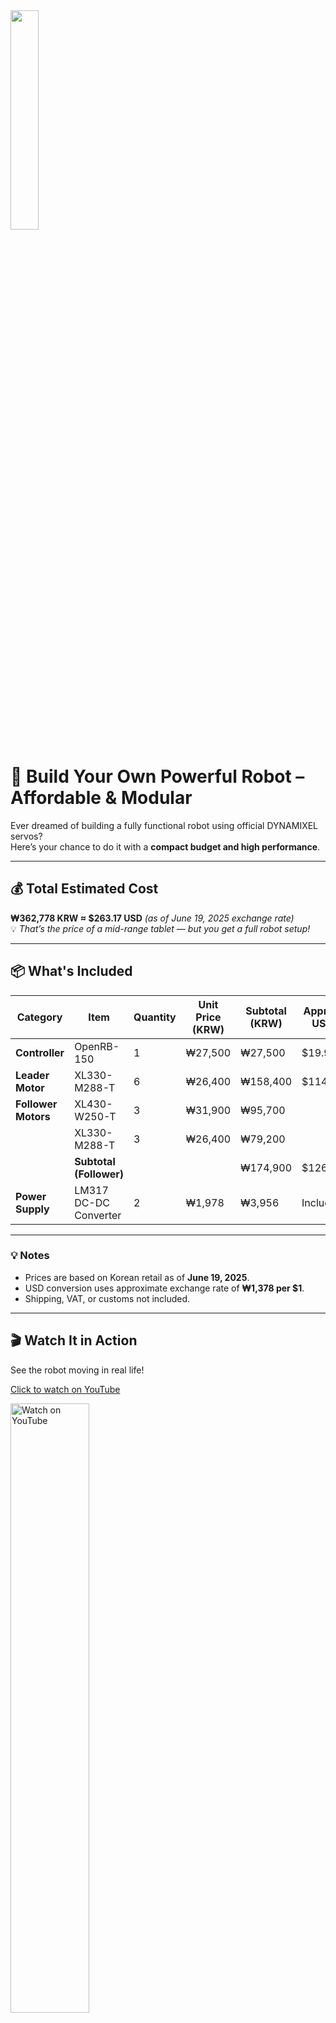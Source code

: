 <img src="https://github.com/user-attachments/assets/5ca12ddb-fc30-4c0b-b98b-fb81371a31d3" style="width:30%;" />

# 🤖 Build Your Own Powerful Robot – Affordable & Modular

Ever dreamed of building a fully functional robot using official DYNAMIXEL servos?  
Here’s your chance to do it with a **compact budget and high performance**.

---

## 💰 Total Estimated Cost  
**₩362,778 KRW ≈ $263.17 USD** *(as of June 19, 2025 exchange rate)*  
💡 *That’s the price of a mid-range tablet — but you get a full robot setup!*

---

## 📦 What's Included

| Category        | Item                     | Quantity | Unit Price (KRW) | Subtotal (KRW) | Approx. USD |
|-----------------|--------------------------|----------|------------------|----------------|--------------|
| **Controller**  | OpenRB-150               | 1        | ₩27,500          | ₩27,500        | $19.95       |
| **Leader Motor**| XL330-M288-T             | 6        | ₩26,400          | ₩158,400       | $114.91      |
| **Follower Motors** | XL430-W250-T             | 3        | ₩31,900          | ₩95,700        |              |
|                 | XL330-M288-T             | 3        | ₩26,400          | ₩79,200        |              |
|                 | **Subtotal (Follower)**  |          |                  | ₩174,900       | $126.88      |
| **Power Supply**| LM317 DC-DC Converter    | 2        | ₩1,978           | ₩3,956         | Included     |

---

### 💡 Notes
- Prices are based on Korean retail as of **June 19, 2025**.
- USD conversion uses approximate exchange rate of **₩1,378 per $1**.
- Shipping, VAT, or customs not included.

---

## 🎬 Watch It in Action

See the robot moving in real life!

[Click to watch on YouTube](https://youtube.com/shorts/-wr70fOUUQk?si=YxOiGwE313GlAKYQ)

<a href="https://youtube.com/shorts/-wr70fOUUQk?si=YxOiGwE313GlAKYQ" target="_blank">
  <img src="https://img.youtube.com/vi/-wr70fOUUQk/maxresdefault.jpg" alt="Watch on YouTube" style="width:50%;">
</a>

---

## 🧩 How to Assemble LeRobot OJW

Ready to assemble your own LeRobot?

👉 **[Watch the Full Step-by-Step Assembly Video on YouTube](https://youtu.be/AQsma9fiuLw?si=pPNlVMTZPPUCAD57)**

<a href="https://youtu.be/AQsma9fiuLw?si=pPNlVMTZPPUCAD57" target="_blank">
  <img src="https://img.youtube.com/vi/AQsma9fiuLw/0.jpg" alt="Assembly Video" style="width:50%;">
</a>

---

## 🛒 Purchase Links

### 🔌 Controller – OpenRB-150  
<img src="https://github.com/user-attachments/assets/ab9d3c0f-c58f-4c1f-95ed-7b440d7c299c" style="width:30%;" />  
[Buy on Robotis](https://www.robotis.com/shop/item.php?it_id=902-0183-000)

---

### ⚡ Power – LM317 DC-DC Converter  
<img src="https://github.com/user-attachments/assets/689aa304-cd5c-4fdd-9cd4-c823ad7839cc" style="width:30%;" />  
[Buy on AliExpress](https://ko.aliexpress.com/item/1005006562900614.html)

---

### 🤖 Servo Motor – XL330-M288-T  
<img src="https://github.com/user-attachments/assets/9205235e-a988-4651-8f0c-0fecad1ec777" style="width:30%;" />  
[Buy on Robotis](https://www.robotis.com/shop/item.php?it_id=902-0163-000)

---

### 💪 High-Torque Motor – XL430-W250-T  
<img src="https://github.com/user-attachments/assets/7cd4d7be-7bf0-421c-be7a-5e4d49864a66" style="width:30%;" />  
[Buy on Robotis](https://www.robotis.com/shop/item.php?it_id=902-0135-000)

---

## 🎯 Why This Setup?
- ✅ **Budget-Friendly**: Professional-grade servos at a hobbyist-friendly price  
- 🔧 **Modular & Expandable**: Build, test, and evolve your robot  
- 📚 **Perfect for Education, Research, and Prototyping**  
- 🛠️ **All official parts** – No knockoffs, just reliability
